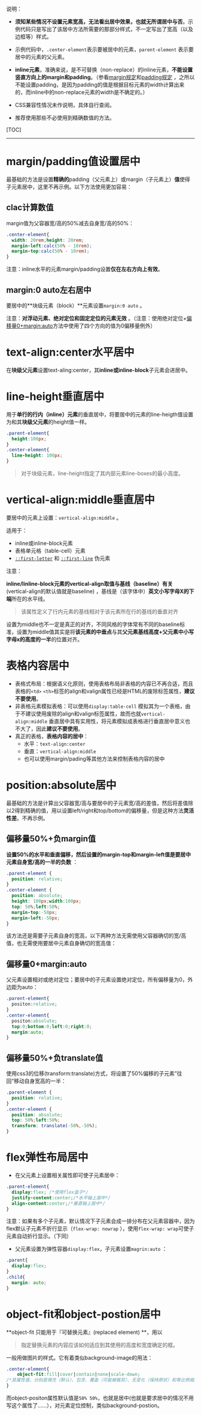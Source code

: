 说明：

- **须知某些情况不设置元素宽高，无法看出居中效果，也就无所谓居中与否**。示例代码只是写出了该居中方法所需要的那部分样式，不一定写出了宽高（以及边框等）样式。
- 示例代码中，`.center-element`表示要被居中的元素，`parent-element` 表示要居中的元素的父元素。
- **inline元素**，准确来说，是不可替换（non-replace）的inline元素，**不能设置竖直方向上的margin和padding**。（参看[margin规定](http://www.w3.org/TR/CSS2/box.html#margin-properties)和[padding规定](http://www.w3.org/TR/CSS2/box.html#padding-propertie) ，之所以不能设置padding，是因为padding的值是根据目标元素的width计算出来的，而inline中的non-replace元素的width是不确定的。）


- CSS兼容性情况未作说明，具体自行查阅。
- 推荐使用那些不必使用到精确数值的方法。

[TOC]

---

# margin/padding值设置居中

最基础的方法是设置**精确的**padding（父元素上）或margin（子元素上）**值**使得子元素居中，这里不再示例。以下方法使用更加容易：

## clac计算数值

margin值为父容器宽/高的50%减去自身宽/高的50%：

```css
.center-element{
  width: 20rem;height: 20rem;
  margin-left:calc(50% - 10rem);
  margin-top:calc(50% - 10rem);
}
```

注意：inline水平的元素margin/padding设置**仅在左右方向上有效**。

## margin:0 auto左右居中

要居中的**块级元素（block）**元素设置`margin:0 auto` 。

注意：**对浮动元素、绝对定位和固定定位的元素无效** 。（注意：使用绝对定位+[偏移量0+margin:auto](偏移量0+margin:auto)方法中使用了四个方向的值为0偏移量例外）

# text-align:center水平居中

在**块级父元素**设置text-aling:center，其**inline或inline-block**子元素会进居中。

# line-height垂直居中

用于**单行的行内（inline）元素**的垂直居中，将要居中的元素的line-heigth值设置为和其**块级父元素**的height值一样。
```css
.parent-element{
  height:100px;
}
.center-element{
  line-height: 100px;
}
```

>  对于块级元素，line-height指定了其内部元素line-boxes的最小高度。

# vertical-align:middle垂直居中

要居中的元素上设置：`vertical-align:middle` 。

适用于：

- inline或inline-block元素
- 表格单元格（table-cell）元素
- [`::first-letter`](https://developer.mozilla.org/zh-CN/docs/Web/CSS/::first-letter) 和 [`::first-line`](https://developer.mozilla.org/zh-CN/docs/Web/CSS/::first-line) 伪元素

注意：

**inline/linline-block元素的vertical-align取值与基线（baseline）有关**(vertical-align的默认值就是baseline) ，基线是（该字体中）**英文小写字母X的下端**所在的水平线。

> 该属性定义了行内元素的基线相对于该元素所在行的基线的垂直对齐

设置为middle也不一定是真正的对齐，不同风格的字体常有不同的baseline标准，设置为middle值其实是将**该元素的中垂点**与其**父元素基线高度+父元素中小写字母x的高度的一半**的位置对齐。

# 表格内容居中

- 表格式布局：根据语义化原则，使用表格布局非表格的内容已不再合适，而且表格的`<td>` `<th>`标签的align和valign属性已经是HTML的废除标签属性，**建议不要使用**。
- 非表格元素模拟表格：可以使用`display:table-cell` 模拟其为一个表格，由于不建议使用废除的align和valign标签属性，故而也就`vertical-align:middle` 垂直居中具有实用性，将元素模拟成表格进行垂直居中意义也不大了，因此**建议不要使用**。
- 真正的表格，**表格内容的居中**：
  - 水平：`text-align:center` 
  - 垂直：`vertical-align:middle`
  - 也可以使用margin/pading等其他方法来控制表格内容的居中

# position:absolute居中

最基础的方法是计算出父容器宽/高与要居中的子元素宽/高的差值，然后将差值除以2得到精确的值，用以设置left/right和top/bottom的偏移量，但是这种方法**灵活性差**。不再示例。

## 偏移量50%+负margin值

**设置50%的水平和垂直偏移，然后设置的margin-top和margin-left值是要居中元素自身宽/高的一半的负数** ：

```css
.parent-element {
  position: relative;
}
.center-element {
  position: absolute;
  height: 100px;width:100px;
  top: 50%;left:50%;
  margin-top:-50px;
  margin-left:-50px;
}
```
该方法还是需要子元素自身的宽高，以下两种方法无需使用父容器确切的宽/高值，也无需使用要居中元素自身确切的宽高值：

## 偏移量0+margin:auto

父元素设置相对或绝对定位；要居中的子元素设置绝对定位，所有偏移量为0，外边距为auto：

```css
.parent-element{
  positon:relative;
}
.center-element{
  positon:absolute;
  top:0;bottom:0;left:0;right:0;
  margin:auto;
}
```
## 偏移量50%+负translate值

使用css3的位移(transform:translate)方式，将设置了50%偏移的子元素”往回“移动自身宽高的一半：

```css
.parent-element {
  position: relative;
}
.center-element {
  position: absolute;
  top: 50%;left:50%;
  transform: translate(-50%,-50%);
}
```

# flex弹性布局居中

- 在父元素上设置相关属性即可使子元素居中：

```css
.parent-element{
  display:flex; /*使用flex盒子*/
  justify-content:center;/*水平轴上居中*/
  align-content:center;/*垂直轴上居中*/
}
```

注意：如果有多个子元素，默认情况下子元素会成一排分布在父元素容器中，因为flex默认子元素不折行显示（`flex-wrap: nowrap` ），使用`flex-wrap: wrap`可使子元素自动折行显示。（下同）

- 父元素设置为弹性容器`display:flex`，子元素设置`magrin:auto` ：

```css
.parent{
  display:flex;
}
.child{
  margin: auto;
}
```

# object-fit和object-postion居中

**object-fit 只能用于『可替换元素』(replaced element) **，用以

> 指定替换元素的内容应该如何适应到其使用的高度和宽度确定的框。

一般用做图片的样式。它有着类似background-image的用法：

```css
.center-element{
	object-fit:fill|cover|contain|none|scale-down;
/*其属性值，分别是填充（默认）、包含、覆盖（可能被裁剪）、无变化（保持原状）和等比例缩放*/
}
```
而object-positon属性默认值是`50% 50%`，也就是居中(也就是要求居中的情况不用写这个属性了……），对元素定位控制，类似background-postion。
